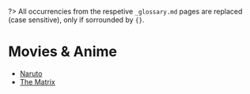 ?> All occurrencies from the respetive `_glossary.md` pages are replaced (case sensitive), only if sorrounded by `{}`.

# Movies & Anime

- [Naruto](naruto/index)
- [The Matrix](matrix/index)

